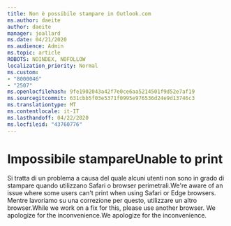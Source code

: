 ```yaml
---
title: Non è possibile stampare in Outlook.com
ms.author: daeite
author: daeite
manager: joallard
ms.date: 04/21/2020
ms.audience: Admin
ms.topic: article
ROBOTS: NOINDEX, NOFOLLOW
localization_priority: Normal
ms.custom:
- "8000046"
- "2507"
ms.openlocfilehash: 9fe1902043a42f7e0ce6aa5214501f9d52e7af19
ms.sourcegitcommit: 631cbb5f03e5371f0995e976536d24e9d13746c3
ms.translationtype: MT
ms.contentlocale: it-IT
ms.lasthandoff: 04/22/2020
ms.locfileid: "43760776"
---
```

# <a name="unable-to-print"></a><span data-ttu-id="c2274-102">Impossibile stampare</span><span class="sxs-lookup"><span data-stu-id="c2274-102">Unable to print</span></span>

<span data-ttu-id="c2274-103">Si tratta di un problema a causa del quale alcuni utenti non sono in grado di stampare quando utilizzano Safari o browser perimetrali.</span><span class="sxs-lookup"><span data-stu-id="c2274-103">We're aware of an issue where some users can't print when using Safari or Edge browsers.</span></span> <span data-ttu-id="c2274-104">Mentre lavoriamo su una correzione per questo, utilizzare un altro browser.</span><span class="sxs-lookup"><span data-stu-id="c2274-104">While we work on a fix for this, please use another browser.</span></span> <span data-ttu-id="c2274-105">We apologize for the inconvenience.</span><span class="sxs-lookup"><span data-stu-id="c2274-105">We apologize for the inconvenience.</span></span>